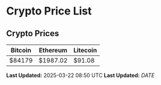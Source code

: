 # Crypto Price List

## Crypto Prices
| Bitcoin | Ethereum | Litecoin |
| ------- | -------- | -------- |
| $84179 | $1987.02 | $91.08 |
**Last Updated:** 2025-03-22 08:50 UTC
**Last Updated:** $DATE$

